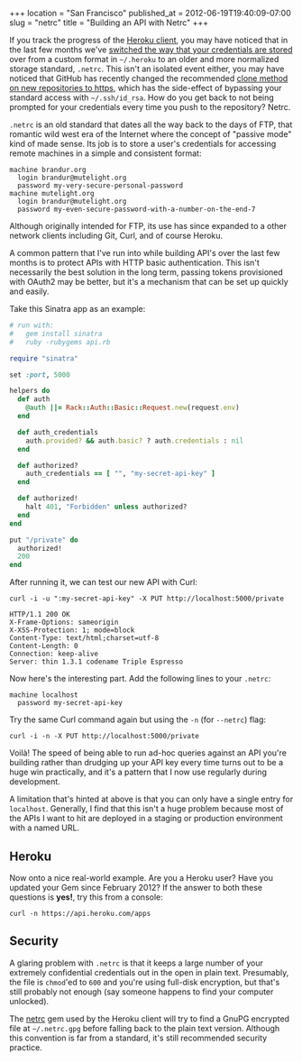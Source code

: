 +++
location = "San Francisco"
published_at = 2012-06-19T19:40:09-07:00
slug = "netrc"
title = "Building an API with Netrc"
+++

If you track the progress of the [Heroku client](https://github.com/heroku/heroku), you may have noticed that in the last few months we've [switched the way that your credentials are stored](https://github.com/heroku/heroku/blob/master/CHANGELOG#L278) over from a custom format in `~/.heroku` to an older and more normalized storage standard, `.netrc`. This isn't an isolated event either, you may have noticed that GitHub has recently changed the recommended [clone method on new repositories to https](https://github.com/brandur/dummy), which has the side-effect of bypassing your standard access with `~/.ssh/id_rsa`. How do you get back to not being prompted for your credentials every time you push to the repository? Netrc.

`.netrc` is an old standard that dates all the way back to the days of FTP, that romantic wild west era of the Internet where the concept of "passive mode" kind of made sense. Its job is to store a user's credentials for accessing remote machines in a simple and consistent format:

    machine brandur.org
      login brandur@mutelight.org
      password my-very-secure-personal-password
    machine mutelight.org
      login brandur@mutelight.org
      password my-even-secure-password-with-a-number-on-the-end-7

Although originally intended for FTP, its use has since expanded to a other network clients including Git, Curl, and of course Heroku.

A common pattern that I've run into while building API's over the last few months is to protect APIs with HTTP basic authentication. This isn't necessarily the best solution in the long term, passing tokens provisioned with OAuth2 may be better, but it's a mechanism that can be set up quickly and easily.

Take this Sinatra app as an example:

``` ruby
# run with:
#   gem install sinatra
#   ruby -rubygems api.rb

require "sinatra"

set :port, 5000

helpers do
  def auth
    @auth ||= Rack::Auth::Basic::Request.new(request.env)
  end

  def auth_credentials
    auth.provided? && auth.basic? ? auth.credentials : nil
  end

  def authorized?
    auth_credentials == [ "", "my-secret-api-key" ]
  end

  def authorized!
    halt 401, "Forbidden" unless authorized?
  end
end

put "/private" do
  authorized!
  200
end
```

After running it, we can test our new API with Curl:

```
curl -i -u ":my-secret-api-key" -X PUT http://localhost:5000/private

HTTP/1.1 200 OK
X-Frame-Options: sameorigin
X-XSS-Protection: 1; mode=block
Content-Type: text/html;charset=utf-8
Content-Length: 0
Connection: keep-alive
Server: thin 1.3.1 codename Triple Espresso
```

Now here's the interesting part. Add the following lines to your `.netrc`:

```
machine localhost
  password my-secret-api-key
```

Try the same Curl command again but using the `-n` (for `--netrc`) flag:

```
curl -i -n -X PUT http://localhost:5000/private
```

Voilà! The speed of being able to run ad-hoc queries against an API you're building rather than drudging up your API key every time turns out to be a huge win practically, and it's a pattern that I now use regularly during development.

A limitation that's hinted at above is that you can only have a single entry for `localhost`. Generally, I find that this isn't a huge problem because most of the APIs I want to hit are deployed in a staging or production environment with a named URL.

Heroku
------

Now onto a nice real-world example. Are you a Heroku user? Have you updated your Gem since February 2012? If the answer to both these questions is **yes!**, try this from a console:

```
curl -n https://api.heroku.com/apps
```

Security
--------

A glaring problem with `.netrc` is that it keeps a large number of your extremely confidential credentials out in the open in plain text. Presumably, the file is `chmod`'ed to `600` and you're using full-disk encryption, but that's still probably not enough (say someone happens to find your computer unlocked).

The [netrc](https://rubygems.org/gems/netrc) gem used by the Heroku client will try to find a GnuPG encrypted file at `~/.netrc.gpg` before falling back to the plain text version. Although this convention is far from a standard, it's still recommended security practice.
